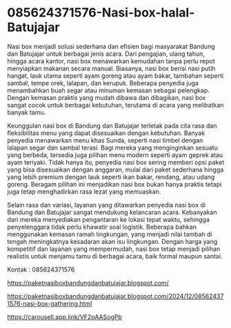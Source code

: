 # 085624371576-Nasi-box-halal-Batujajar
Nasi box menjadi solusi sederhana dan efisien bagi masyarakat Bandung dan Batujajar untuk berbagai jenis acara. Dari pengajian, ulang tahun, hingga acara kantor, nasi box menawarkan kemudahan tanpa perlu repot menyiapkan makanan secara manual. Biasanya, nasi box berisi nasi putih hangat, lauk utama seperti ayam goreng atau ayam bakar, tambahan seperti sambal, tempe orek, lalapan, dan kerupuk. Beberapa penyedia juga menambahkan buah segar atau minuman kemasan sebagai pelengkap. Dengan kemasan praktis yang mudah dibawa dan dibagikan, nasi box sangat cocok untuk berbagai kebutuhan, terutama di acara yang melibatkan banyak tamu.  

Keunggulan nasi box di Bandung dan Batujajar terletak pada cita rasa dan fleksibilitas menu yang dapat disesuaikan dengan kebutuhan. Banyak penyedia menawarkan menu khas Sunda, seperti nasi timbel dengan lalapan segar dan sambal terasi. Bagi mereka yang menginginkan sesuatu yang berbeda, tersedia juga pilihan menu modern seperti ayam geprek atau ayam teriyaki. Tidak hanya itu, penyedia nasi box sering memberi opsi paket yang bisa disesuaikan dengan anggaran, mulai dari paket sederhana hingga yang lebih premium dengan lauk seperti ikan bakar, rendang, atau udang goreng. Beragam pilihan ini menjadikan nasi box bukan hanya praktis tetapi juga tetap menghadirkan rasa lezat yang memuaskan.  

Selain rasa dan variasi, layanan yang ditawarkan penyedia nasi box di Bandung dan Batujajar sangat mendukung kelancaran acara. Kebanyakan dari mereka menyediakan pengantaran ke lokasi tepat waktu, sehingga penyelenggara tidak perlu khawatir soal logistik. Beberapa bahkan menggunakan kemasan ramah lingkungan, yang menjadi nilai tambah di tengah meningkatnya kesadaran akan isu lingkungan. Dengan harga yang kompetitif dan layanan yang mempermudah, nasi box tetap menjadi pilihan realistis untuk menjamu tamu di berbagai acara, baik formal maupun santai.

Kontak :
085624371576

https://paketnasiboxbandungdanbatujajar.blogspot.com/

https://paketnasiboxbandungdanbatujajar.blogspot.com/2024/12/085624371576-nasi-box-gathering.html

https://carousell.app.link/VF2pAASogPb
